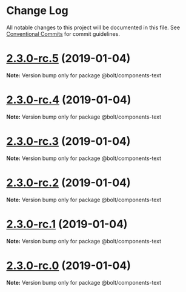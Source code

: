 # Change Log

All notable changes to this project will be documented in this file.
See [Conventional Commits](https://conventionalcommits.org) for commit guidelines.

# [2.3.0-rc.5](https://github.com/bolt-design-system/bolt/compare/v2.3.0-rc.4...v2.3.0-rc.5) (2019-01-04)

**Note:** Version bump only for package @bolt/components-text





# [2.3.0-rc.4](https://github.com/bolt-design-system/bolt/compare/v2.3.0-rc.3...v2.3.0-rc.4) (2019-01-04)

**Note:** Version bump only for package @bolt/components-text





# [2.3.0-rc.3](https://github.com/bolt-design-system/bolt/compare/v2.3.0-rc.2...v2.3.0-rc.3) (2019-01-04)

**Note:** Version bump only for package @bolt/components-text





# [2.3.0-rc.2](https://github.com/bolt-design-system/bolt/compare/v2.3.0-rc.1...v2.3.0-rc.2) (2019-01-04)

**Note:** Version bump only for package @bolt/components-text





# [2.3.0-rc.1](https://github.com/bolt-design-system/bolt/compare/vv2.3.0-rc.0...v2.3.0-rc.1) (2019-01-04)

**Note:** Version bump only for package @bolt/components-text





# [2.3.0-rc.0](https://github.com/bolt-design-system/bolt/compare/v2.2.1...v2.3.0-rc.0) (2019-01-04)

**Note:** Version bump only for package @bolt/components-text
